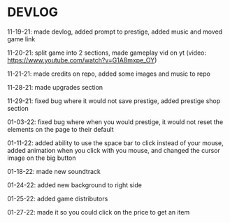 # DEVLOG

11-19-21: made devlog, added prompt to prestige, added music and moved game link

11-20-21: split game into 2 sections, made gameplay vid on yt (video: https://www.youtube.com/watch?v=G1A8mxpe_OY)

11-21-21: made credits on repo, added some images and music to repo

11-28-21: made upgrades section

11-29-21: fixed bug where it would not save prestige, added prestige shop section

01-03-22: fixed bug where when you would prestige, it would not reset the elements on the page to their default

01-11-22: added ability to use the space bar to click instead of your mouse, added animation when you click with you mouse, and changed the cursor image on the big button

01-18-22: made new soundtrack

01-24-22: added new background to right side

01-25-22: added game distributors

01-27-22: made it so you could click on the price to get an item
